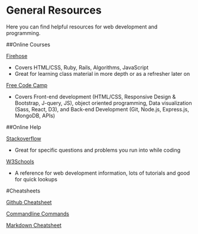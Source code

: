 # General Resources
Here you can find helpful resources for web development and programming.

##Online Courses

[Firehose](https://www.thefirehoseproject.com/)
- Covers HTML/CSS, Ruby, Rails, Algorithms, JavaScript
- Great for learning class material in more depth or as a refresher later on


[Free Code Camp](https://www.freecodecamp.com/)
- Covers Front-end development (HTML/CSS, Responsive Design & Bootstrap, J-query, JS), object oriented programming, Data visualization (Sass, React, D3), and Back-end Development (Git, Node.js, Express.js, MongoDB, APIs)

##Online Help

[Stackoverflow](http://stackoverflow.com/)
- Great for specific questions and problems you run into while coding

[W3Schools](http://www.w3schools.com/)
- A reference for web development information, lots of tutorials and good for quick lookups 

#Cheatsheets

[Github Cheatsheet](https://training.github.com/kit/downloads/github-git-cheat-sheet.pdf)

[Commandline Commands](https://www.cheatography.com/davechild/cheat-sheets/linux-command-line/)

[Markdown Cheatsheet](https://github.com/adam-p/markdown-here/wiki/Markdown-Cheatsheet)
